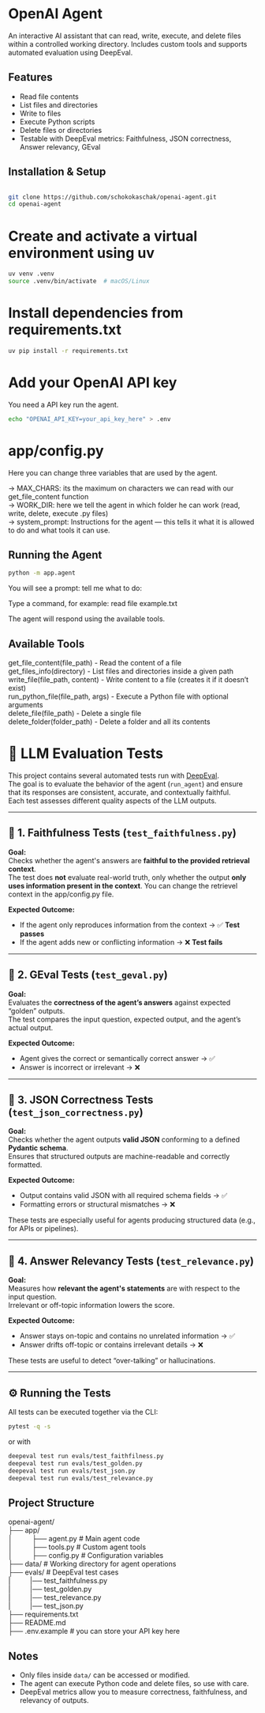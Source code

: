 # OpenAI Agent

An interactive AI assistant that can read, write, execute, and delete files within a controlled working directory. Includes custom tools and supports automated evaluation using DeepEval.

## Features

- Read file contents
- List files and directories
- Write to files
- Execute Python scripts
- Delete files or directories
- Testable with DeepEval metrics: Faithfulness, JSON correctness, Answer relevancy, GEval

## Installation & Setup
```bash

git clone https://github.com/schokokaschak/openai-agent.git
cd openai-agent
```

# Create and activate a virtual environment using uv
```bash
uv venv .venv
source .venv/bin/activate  # macOS/Linux
```
# Install dependencies from requirements.txt
```bash
uv pip install -r requirements.txt
```

# Add your OpenAI API key
You need a API key run the agent. 
```bash
echo "OPENAI_API_KEY=your_api_key_here" > .env
```
# app/config.py

Here you can change three variables that are used by the agent. 

-> MAX_CHARS: its the maximum on characters we can read with our get_file_content function  
-> WORK_DIR: here we tell the agent in which folder he can work (read, write, delete, execute .py files)  
-> system_prompt: Instructions for the agent — this tells it what it is allowed to do and what tools it can use.  

## Running the Agent
```bash
python -m app.agent
```
You will see a prompt:
tell me what to do:

Type a command, for example:
read file example.txt

The agent will respond using the available tools.

## Available Tools

get_file_content(file_path) - Read the content of a file  
get_files_info(directory) - List files and directories inside a given path  
write_file(file_path, content) - Write content to a file (creates it if it doesn’t exist)  
run_python_file(file_path, args) - Execute a Python file with optional arguments  
delete_file(file_path) - Delete a single file  
delete_folder(folder_path) - Delete a folder and all its contents  

# 🧠 LLM Evaluation Tests

This project contains several automated tests run with [DeepEval](https://github.com/confident-ai/deepeval).  
The goal is to evaluate the behavior of the agent (`run_agent`) and ensure that its responses are consistent, accurate, and contextually faithful.  
Each test assesses different quality aspects of the LLM outputs.

---

## 🔹 1. Faithfulness Tests (`test_faithfulness.py`)
**Goal:**  
Checks whether the agent's answers are **faithful to the provided retrieval context**.  
The test does **not** evaluate real-world truth, only whether the output **only uses information present in the context**. 
You can change the retrievel context in the app/config.py file.

**Expected Outcome:**  
- If the agent only reproduces information from the context → ✅ **Test passes**  
- If the agent adds new or conflicting information → ❌ **Test fails**

---

## 🔹 2. GEval Tests (`test_geval.py`)
**Goal:**  
Evaluates the **correctness of the agent’s answers** against expected “golden” outputs.  
The test compares the input question, expected output, and the agent’s actual output.

**Expected Outcome:**  
- Agent gives the correct or semantically correct answer → ✅  
- Answer is incorrect or irrelevant → ❌  


---

## 🔹 3. JSON Correctness Tests (`test_json_correctness.py`)
**Goal:**  
Checks whether the agent outputs **valid JSON** conforming to a defined **Pydantic schema**.  
Ensures that structured outputs are machine-readable and correctly formatted.

**Expected Outcome:**  
- Output contains valid JSON with all required schema fields → ✅  
- Formatting errors or structural mismatches → ❌  

These tests are especially useful for agents producing structured data (e.g., for APIs or pipelines).

---

## 🔹 4. Answer Relevancy Tests (`test_relevance.py`)
**Goal:**  
Measures how **relevant the agent's statements** are with respect to the input question.  
Irrelevant or off-topic information lowers the score.

**Expected Outcome:**  
- Answer stays on-topic and contains no unrelated information → ✅  
- Answer drifts off-topic or contains irrelevant details → ❌  

These tests are useful to detect “over-talking” or hallucinations.

---

## ⚙️ Running the Tests

All tests can be executed together via the CLI:

```bash
pytest -q -s
```
or with 

```bash
deepeval test run evals/test_faithfilness.py
deepeval test run evals/test_golden.py
deepeval test run evals/test_json.py
deepeval test run evals/test_relevance.py
```

## Project Structure

openai-agent/  
├── app/  
│&nbsp;&nbsp;&nbsp;&nbsp;&nbsp;&nbsp;&nbsp;&nbsp;&nbsp;&nbsp;├── agent.py          # Main agent code  
│&nbsp;&nbsp;&nbsp;&nbsp;&nbsp;&nbsp;&nbsp;&nbsp;&nbsp;&nbsp;├── tools.py          # Custom agent tools  
│&nbsp;&nbsp;&nbsp;&nbsp;&nbsp;&nbsp;&nbsp;&nbsp;&nbsp;&nbsp;├── config.py         # Configuration variables  
├── data/                 # Working directory for agent operations  
├── evals/                # DeepEval test cases  
|&nbsp;&nbsp;&nbsp;&nbsp;&nbsp;&nbsp;&nbsp;&nbsp;&nbsp;&nbsp;|── test_faithfulness.py  
|&nbsp;&nbsp;&nbsp;&nbsp;&nbsp;&nbsp;&nbsp;&nbsp;&nbsp;&nbsp;|── test_golden.py  
|&nbsp;&nbsp;&nbsp;&nbsp;&nbsp;&nbsp;&nbsp;&nbsp;&nbsp;&nbsp;|── test_relevance.py  
|&nbsp;&nbsp;&nbsp;&nbsp;&nbsp;&nbsp;&nbsp;&nbsp;&nbsp;&nbsp;|── test_json.py  
├── requirements.txt  
├── README.md  
├── .env.example          # you can store your API key here  


## Notes 

- Only files inside `data/` can be accessed or modified.  
- The agent can execute Python code and delete files, so use with care.  
- DeepEval metrics allow you to measure correctness, faithfulness, and relevancy of outputs.  
